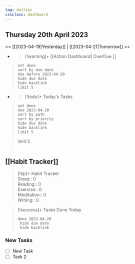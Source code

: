 ```yaml
---
tag: dailies
cssclass: dashboard
---
```

## Thursday 20th April 2023

<< [[2023-04-19|Yesterday]] | [[2023-04-21|Tomorrow]] >>

- > [!warning]+ [[Action Dashboard| OverDue ]]
> ```tasks
> not done
> sort by due date
> due before 2023-04-20
> hide due date
> hide backlink
> limit 5
> ```

- > [!todo]+ Today's Tasks
> ```tasks
> not done
> due 2023-04-20
> sort by path
> sort by priority
> hide due date
> hide backlink
> limit 5
> ```





> limit 5  
> ```
## [[Habit Tracker]]
> [!tip]+ Habit Tracker  
> Sleep:: 0  
> Reading:: 0  
> Exercise:: 0  
> Meditation:: 0  
> Writing:: 0


> [!success]+ Tasks Done Today
> ```tasks 
> done 2023-04-20
>  hide due date
>  hide backlink
### New Tasks

- [ ] New Task
- [ ] Task 2